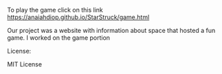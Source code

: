 To play the game click on this link https://anaiahdiop.github.io/StarStruck/game.html

Our project was a website with information about space that hosted a fun game. I worked on the game portion

License:

MIT License
